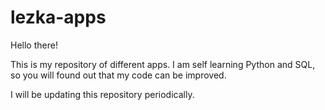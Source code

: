 # lezka-apps

Hello there! 

This is my repository of different apps. I am self learning Python and SQL, so you will found out that my code can be improved.

I will be updating this repository periodically.
